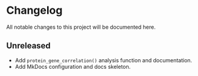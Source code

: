 # Changelog

All notable changes to this project will be documented here.

## Unreleased
- Add `protein_gene_correlation()` analysis function and documentation.
- Add MkDocs configuration and docs skeleton.
